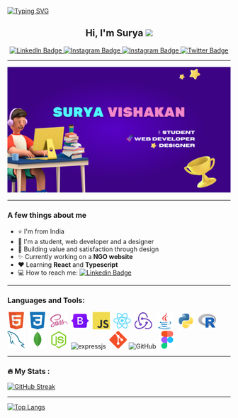 
[![Typing SVG](https://readme-typing-svg.herokuapp.com?color=%234FFAFF&lines=+Welcome+to+my+github+profile)](https://git.io/typing-svg)

<h2 align="center">Hi, I'm Surya <img src = "https://raw.githubusercontent.com/MartinHeinz/MartinHeinz/master/wave.gif" width = 20px /></h2>

<div id="badges" align = "center">
  <a href="https://www.linkedin.com/in/surya-vishakan-99374b201/">
    <img src="https://img.shields.io/badge/LinkedIn-blue?style=for-the-badge&logo=linkedin&logoColor=white" alt="LinkedIn Badge"/>
  </a>
 <a href="https://twitter.com/SuryaWein">
    <img src="https://img.shields.io/badge/Instagram-violet?style=for-the-badge&logo=instagram&logoColor=white" alt="Instagram Badge"/>
  </a>
 <a href="https://twitter.com/SuryaWein">
    <img src="https://img.shields.io/badge/Discord-blue?style=for-the-badge&logo=discord&logoColor=white" alt="Instagram Badge"/>
  </a>
  <a href="https://twitter.com/SuryaWein">
    <img src="https://img.shields.io/badge/Twitter-blue?style=for-the-badge&logo=twitter&logoColor=white" alt="Twitter Badge"/>
  </a>
</div>

---


![](images/banner.png)

---

<h3>A few things about me</h3>

 - ⭐ I'm from India
 - 🙌 I'm a student, web developer and a designer
 - 🚀 Building value and satisfaction through design 
 - ✨ Currently working on a **NGO website**
 - ❤️ Learning **React** and **Typescript**
 - 💻 How to reach me: [![Linkedin Badge](https://img.shields.io/badge/LinkedIn-blue?style=for-the-badge&logo=linkedin&logoColor=white)](https://www.linkedin.com/in/surya-vishakan-99374b201/)

---

<h3 align="left">Languages and Tools:</h3>
<div>
  <img src="https://github.com/devicons/devicon/blob/master/icons/html5/html5-original.svg" title="HTML5" alt="HTML" width="40" height="40"/>&nbsp;
  <img src="https://github.com/devicons/devicon/blob/master/icons/css3/css3-plain.svg"  title="CSS3" alt="CSS" width="40" height="40"/>&nbsp;
  <img src="https://github.com/devicons/devicon/blob/master/icons/sass/sass-original.svg" title="Sass" alt="Sass" width="40" height="40"/>&nbsp;
  <img src="https://github.com/devicons/devicon/blob/master/icons/bootstrap/bootstrap-original.svg" title="Bootstrap" alt="Bootstrap" width="40" height="40"/>&nbsp;
  <img src="https://github.com/devicons/devicon/blob/master/icons/javascript/javascript-original.svg" title="JavaScript" alt="JavaScript" width="40" height="40"/>&nbsp;
    <img src="https://github.com/devicons/devicon/blob/master/icons/react/react-original.svg" title="React" alt="React" width="40" height="40"/>&nbsp;
  <img src="https://github.com/devicons/devicon/blob/master/icons/redux/redux-original.svg" title="Redux" alt="Redux " width="40" height="40"/>&nbsp;
  <img src="https://github.com/devicons/devicon/blob/master/icons/java/java-original.svg" title="Java" alt="Java" width="40" height="40"/>&nbsp;
  <img src="https://github.com/devicons/devicon/blob/master/icons/python/python-original.svg" title="Python" alt="python" width="40" height="40"/>&nbsp;
  <img src="https://github.com/devicons/devicon/blob/master/icons/r/r-original.svg" title="R" alt="R" width="40" height="40"/>&nbsp;
  <img src="https://github.com/devicons/devicon/blob/master/icons/mysql/mysql-original.svg" title="MySQL"  alt="MySQL" width="40" height="40"/>&nbsp;
  <img src="https://github.com/devicons/devicon/blob/master/icons/mongodb/mongodb-original.svg" title="MongoDB"  alt="mongodb" width="40" height="40"/>&nbsp;
  <img src="https://github.com/devicons/devicon/blob/master/icons/nodejs/nodejs-plain.svg" title="NodeJS" alt="NodeJS" width="40" height="40"/>&nbsp;
  <img src="https://intuzwebsite.cdn.prismic.io/intuzwebsite/de85ddb7-c357-4c69-a08a-f5889a1bd98d_express.svg" title="ExpressJS" alt="expressjs" width="40" height="40"/>&nbsp;
  <img src="https://github.com/devicons/devicon/blob/master/icons/git/git-original.svg" title="Git" alt="Git" width="40" height="40"/>
  <img src="https://github.com/rahulbanerjee26/githubProfileReadmeGenerator/blob/main/icons/github.svg" title="GitHub" alt="GitHub" width="40" height="40"/>
  <img src="https://github.com/devicons/devicon/blob/master/icons/figma/figma-original.svg" title="Figma" alt="figma" width="40" height="40"/>
</div>


---

### :fire: My Stats :

[![GitHub Streak](http://github-readme-streak-stats.herokuapp.com?user=suryavishakan&theme=tokyonight&hide_border=true&date_format=M%20j%5B%2C%20Y%5D)](https://git.io/streak-stats)

---

[![Top Langs](https://github-readme-stats.vercel.app/api/top-langs/?username=suryavishakan&layout=compact&theme=vision-friendly-dark)](https://github.com/suryavishakan/github-readme-stats)

